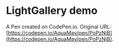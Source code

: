 # LightGallery demo

A Pen created on CodePen.io. Original URL: [https://codepen.io/AquaMay/pen/PoPzNjB](https://codepen.io/AquaMay/pen/PoPzNjB).

